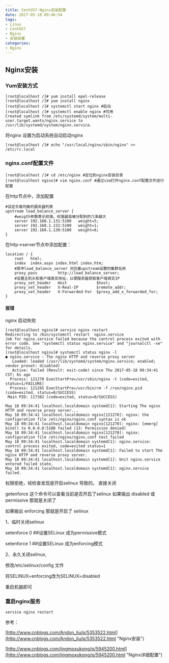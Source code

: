 ```yaml
---
title: CentOS7-Nginx安装配置
date: 2017-05-18 09:46:54
tags:
- Linux
- CentOS7
- Nginx
- 安装部署
categories:
- Nginx
---
```

## Nginx安装

### Yum安装方式

````linux
[root@localhost /]# yum install epel-release
[root@localhost /]# yum install nginx
[root@localhost /]# systemctl start nginx #启动
[root@localhost /]# systemctl enable nginx #可用
Created symlink from /etc/systemd/system/multi-user.target.wants/nginx.service to /usr/lib/systemd/system/nginx.service.
````

将nginx 设置为启动系统自动启动nginx

````linux
[root@localhost /]# echo "/usr/local/nginx/sbin/nginx" >> /etc/rc.local
````

### nginx.conf配置文件

```linux
[root@localhost /]# cd /etc/nginx #定位到nginx安装目录
[root@localhost nginx]# vim nginx.conf #通过vim打开nginx.conf配置文件进行配置
```

在http节点中，添加配置

```linux
#设定负载均衡的服务器列表
upstream load_balance_server {
    #weigth参数表示权值，权值越高被分配到的几率越大
    server 192.168.1.131:5100   weight=5;
    server 192.168.1.132:5100   weight=1;
    server 192.168.1.130:5100   weight=6;
}
```

在http->server节点中添加配置：

```linux
location / {
    root   html;
    index  index.aspx index.html index.htm;
    #其中load_balance_server 对应着upstream设置的集群名称
    proxy_pass         http://load_balance_server;
    #设置主机头和客户端真实地址，以便服务器获取客户端真实IP
    proxy_set_header   Host             $host;
    proxy_set_header   X-Real-IP        $remote_addr;
    proxy_set_header   X-Forwarded-For  $proxy_add_x_forwarded_for;
}
```

#### 报错

nginx 启动失败

```linux
[root@localhost nginx]# service nginx restart
Redirecting to /bin/systemctl restart  nginx.service
Job for nginx.service failed because the control process exited with error code. See "systemctl status nginx.service" and "journalctl -xe" for details.
[root@localhost nginx]# systemctl status nginx -l
● nginx.service - The nginx HTTP and reverse proxy server
   Loaded: loaded (/usr/lib/systemd/system/nginx.service; enabled; vendor preset: disabled)
   Active: failed (Result: exit-code) since Thu 2017-05-18 09:34:41 CST; 6s ago
  Process: 121270 ExecStartPre=/usr/sbin/nginx -t (code=exited, status=1/FAILURE)
  Process: 121265 ExecStartPre=/usr/bin/rm -f /run/nginx.pid (code=exited, status=0/SUCCESS)
 Main PID: 117382 (code=exited, status=0/SUCCESS)

May 18 09:34:41 localhost.localdomain systemd[1]: Starting The nginx HTTP and reverse proxy server...
May 18 09:34:41 localhost.localdomain nginx[121270]: nginx: the configuration file /etc/nginx/nginx.conf syntax is ok
May 18 09:34:41 localhost.localdomain nginx[121270]: nginx: [emerg] bind() to 0.0.0.0:5100 failed (13: Permission denied)
May 18 09:34:41 localhost.localdomain nginx[121270]: nginx: configuration file /etc/nginx/nginx.conf test failed
May 18 09:34:41 localhost.localdomain systemd[1]: nginx.service: control process exited, code=exited status=1
May 18 09:34:41 localhost.localdomain systemd[1]: Failed to start The nginx HTTP and reverse proxy server.
May 18 09:34:41 localhost.localdomain systemd[1]: Unit nginx.service entered failed state.
May 18 09:34:41 localhost.localdomain systemd[1]: nginx.service failed.
```

权限拒绝，经检查发现是开启selinux 导致的。 直接关闭

getenforce   这个命令可以查看当前是否开启了selinux 如果输出 disabled 或 permissive 那就是关闭了

如果输出 enforcing 那就是开启了 selinux

1、临时关闭selinux

setenforce 0            ##设置SELinux 成为permissive模式

setenforce 1    ##设置SELinux 成为enforcing模式

2、永久关闭selinux,

修改/etc/selinux/config 文件

将SELINUX=enforcing改为SELINUX=disabled

重启机器即可

### 重启nginx服务

```linux
service nginx restart
```

参考：

[http://www.cnblogs.com/Andon_liu/p/5353522.html](http://www.cnblogs.com/Andon_liu/p/5353522.html "Nginx安装")

[http://www.cnblogs.com/jingmoxukong/p/5945200.html](http://www.cnblogs.com/jingmoxukong/p/5945200.html "Nginx详细配置")